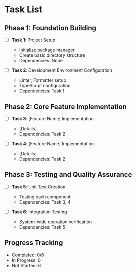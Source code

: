 # Task List

## Phase 1: Foundation Building

- [ ] **Task 1**: Project Setup
  - Initialize package manager
  - Create basic directory structure
  - Dependencies: None

- [ ] **Task 2**: Development Environment Configuration
  - Linter, Formatter setup
  - TypeScript configuration
  - Dependencies: Task 1

## Phase 2: Core Feature Implementation

- [ ] **Task 3**: [Feature Name] Implementation
  - [Details]
  - Dependencies: Task 2

- [ ] **Task 4**: [Feature Name] Implementation
  - [Details]
  - Dependencies: Task 2

## Phase 3: Testing and Quality Assurance

- [ ] **Task 5**: Unit Test Creation
  - Testing each component
  - Dependencies: Task 3, 4

- [ ] **Task 6**: Integration Testing
  - System-wide operation verification
  - Dependencies: Task 5

## Progress Tracking

- Completed: 0/6
- In Progress: 0
- Not Started: 6